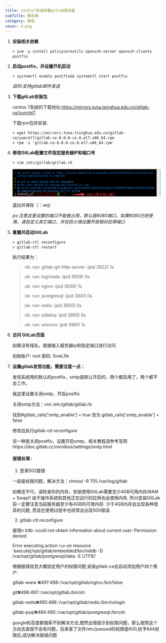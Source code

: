 ```yaml
---
title: centos7安装部署gitlab服务器
subTitle: 服务器
category: 教程
cover: 4.png
---
```


1. **安装相关依赖**

   ```shell
   > yum -y install policycoreutils openssh-server openssh-clients postfix
   ```

2. **启动postfix，并设置开机启动**

   ```shell
   > systemctl enable postfix&& systemctl start postfix
   ```

   *目的:支持gitlab邮件发送*

3. **下载gitLab安装包**

   centos 7系统的下载地址:https://mirrors.tuna.tsinghua.edu.cn/gitlab-ce/yum/el7

   下载rpm包并安装:

   ```shell
   > wget https://mirrors.tuna.tsinghua.edu.cn/gitlab-ce/yum/el7/gitlab-ce-8.0.0-ce.0.el7.x86_64.rpm
   > rpm -i 'gitlab-ce-8.0.0-ce.0.el7.x86_64.rpm'
   ```

4. **修改GitLab配置文件指定服务器IP和端口号**

   ```shell
   > vim /etc/gitlab/gitlab.rb
   ```

   ![vim](./vim.png)

   退出并保存（：wq）

   *ps:注意这里设置的端口不能被占用，默认是8080端口，如果8080已经使用，请自定义其它端口，并在防火墙设置开放相对应得端口*

5. **重置并启动GitLab**

   ```shell
   > gitlab-ctl reconfigure
   > gitlab-ctl restart
   ```

   执行结果为：

   > ok: run: gitlab-git-http-server: (pid 3922) 1s
   >
   > ok: run: logrotate: (pid 3929) 0s
   >
   > ok: run: nginx: (pid 3936) 1s
   >
   > ok: run: postgresql: (pid 3941) 0s
   >
   > ok: run: redis: (pid 3950) 0s
   >
   > ok: run: sidekiq: (pid 3955) 0s
   >
   > ok: run: unicorn: (pid 3961) 1s

6. **访问 GitLab页面**

   如果没有域名，直接输入服务器ip和指定端口进行访问 

   初始账户: root 密码: 5iveL!fe

7. **设置gitlab发信功能，需要注意一点：**

   发信系统用的默认的postfix，smtp是默认开启的，两个都启用了，两个都不会工作。

   我这里设置关闭smtp，开启postfix

   关闭smtp方法：vim /etc/gitlab/gitlab.rb

   找到#gitlab_rails['smtp_enable'] = true 改为 gitlab_rails['smtp_enable'] = false

   修改后执行gitlab-ctl reconfigure

   另一种是关闭postfix，设置开启smtp，相关教程请参考官网https://doc.gitlab.cc/omnibus/settings/smtp.html



   ####  报错处理 :

   1. 登录502报错

   一般是权限问题，解决方法：chmod -R 755 /var/log/gitlab

   如果还不行，请检查你的内存，安装使用GitLab需要至少4GB可用内存(RAM + Swap)! 由于操作系统和其他正在运行的应用也会使用内存, 所以安装GitLab前一定要注意当前服务器至少有4GB的可用内存. 少于4GB内存会出现各种诡异的问题, 而且在使用过程中也经常会出现500错误.



   2. gitlab-ctl reconfigure

   报错n itdb: could not obtain information about current user: Permission denied

   Error executing action `run` on resource 'execute[/opt/gitlab/embedded/bin/initdb -D /var/opt/gitlab/postgresql/data -E UTF8]'

   根据报错信息大概锁定用户的权限问题,安装gitlab-ce会自动添加用户四个用户:

   gitlab-www​ :x:497:498::/var/opt/gitlab/nginx:/bin/false

   git:x:496:497::/var/opt/gitlab:/bin/sh

   gitlab-redis:x:495:496::/var/opt/gitlab/redis:/bin/nologin

   gitlab-psql:x:494:495::/var/opt/gitlab/postgresql:/bin/sh

   google和百度都搜索不到解决方法,既然出错提示到权限问题，那么按照这个方向去查就不会有问题，后来查了文件/etc/passwd的权限是600,给予644权限后,成功解决报错问题

